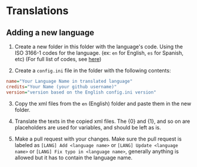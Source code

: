 # Translations

## Adding a new language

1. Create a new folder in this folder with the language's code. Using the ISO 3166-1 codes for the language. (ex: `en` for English, `es` for Spanish, etc) (For full list of codes, see [here](https://en.wikipedia.org/wiki/ISO_3166-1#Codes))

2. Create a `config.ini` file in the folder with the following contents:

```ini
name="Your Language Name in translated language"
credits="Your Name (your github username)"
version="version based on the English config.ini version"
```

3. Copy the xml files from the `en` (English) folder and paste them in the new folder.

4. Translate the texts in the copied xml files. The {0} and {1}, and so on are placeholders are used for variables, and should be left as is.

5. Make a pull request with your changes.
Make sure the pull request is labeled as `[LANG] Add <language name>` or `[LANG] Update <language name>` or `[LANG] Fix typo in <language name>`, generally anything is allowed but it has to contain the language name.

